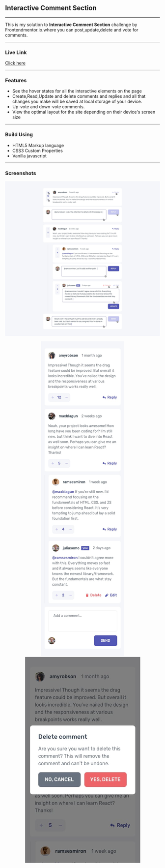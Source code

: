 <h2>Interactive Comment Section</h2>
<hr>
This is my solution to <strong>Interactive Comment Section</strong> challenge by Frontendmentor.io.where you can post,update,delete and vote for comments.
<hr>

<h3>Live Link</h3>
<a href="">Click here</a>
<hr>
<h3>Features</h3>
<ul>
<li>See the hover states for all the interactive elements on the page</li>
<li>Create,Read,Update and delete comments and replies and all that changes you make will be saved at local storage of your device. </li>
<li>Up-vote and down-vote comments.
</li>
<li>View the optimal layout for the site depending on their device's screen size</li>
</ul>
<hr> 
<h3>Build Using</h3>
<ul>
  <li>HTML5 Markup language</li>
  <li>CSS3 Custom Properties</li>
     <li>Vanilla javascript</li>
</ul>


<hr>
<h3>Screenshots</h3>
<img src="design/active-states.jpg" alt="Desktop version"/>
<p align="center">
<img src="design/mobile-design.jpg"  alt="Mobile view">
<img src="design/mobile-modal.jpg"  alt="Mobile view">

</p>